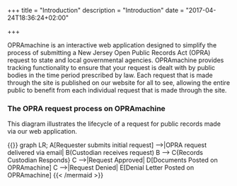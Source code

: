 +++
title = "Introduction"
description = "Introduction"
date = "2017-04-24T18:36:24+02:00"

+++

OPRAmachine is an interactive web application designed to simplify the process of submitting a New Jersey Open Public Records Act (OPRA) request to state and local governmental agencies. OPRAmachine provides tracking functionality to ensure that your request is dealt with by public bodies in the time period prescribed by law. Each request that is made through the site is published on our website for all to see, allowing the entire public to benefit from each individual request that is made through the site.

### The OPRA request process on OPRAmachine

This diagram illustrates the lifecycle of a request for public records made via our web application.

{{<mermaid align="center">}}
graph LR;
    A[Requester submits initial request] -->|OPRA request delivered via email| B(Custodian receives request)
    B --> C{Records Custodian Responds}
    C -->|Request Approved| D[Documents Posted on OPRAmachine]
    C -->|Request Denied| E[Denial Letter Posted on OPRAmachine]
{{< /mermaid >}}
